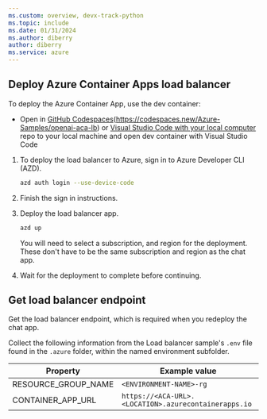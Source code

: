 ```yaml
---
ms.custom: overview, devx-track-python
ms.topic: include
ms.date: 01/31/2024
ms.author: diberry
author: diberry
ms.service: azure
---
```


## Deploy Azure Container Apps load balancer

To deploy the Azure Container App, use the dev container:

* Open in  [GitHub Codespaces](https://github.com/codespaces/badge.svg)(https://codespaces.new/Azure-Samples/openai-aca-lb) or [Visual Studio Code with your local computer](https://vscode.dev/redirect?url=vscode://ms-vscode-remote.remote-containers/cloneInVolume?url=https://github.com/azure-samples/openai-aca-lb.git) repo to your local machine and open dev container with Visual Studio Code

1. To deploy the load balancer to Azure, sign in to Azure Developer CLI (AZD).

    ```bash
    azd auth login --use-device-code
    ```

1. Finish the sign in instructions.
1. Deploy the load balancer app.

    ```bash
    azd up
    ```

    You will need to select a subscription, and region for the deployment. These don't have to be the same subscription and region as the chat app. 

1. Wait for the deployment to complete before continuing.

## Get load balancer endpoint

Get the load balancer endpoint, which is required when you redeploy the chat app. 

Collect the following information from the Load balancer sample's `.env` file found in the `.azure` folder, within the named environment subfolder.

|Property|Example value|
|---|---|
|RESOURCE_GROUP_NAME| `<ENVIRONMENT-NAME>-rg`|
|CONTAINER_APP_URL|`https://<ACA-URL>.<LOCATION>.azurecontainerapps.io`|
